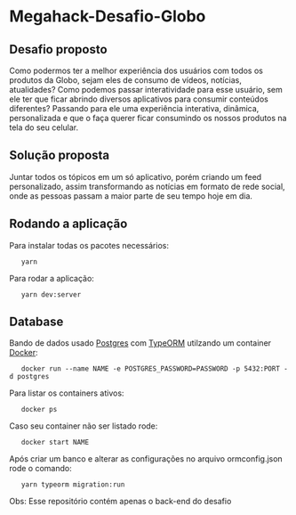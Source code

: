# Megahack-Desafio-Globo

## Desafio proposto

Como podermos ter a melhor experiência dos usuários com todos os produtos da Globo, sejam eles de consumo de vídeos, notícias, atualidades? Como podemos passar interatividade para esse usuário, sem ele ter que ficar abrindo diversos aplicativos para consumir conteúdos diferentes? Passando para ele uma experiência interativa, dinâmica, personalizada e que o faça querer ficar consumindo os nossos produtos na tela do seu celular.

## Solução proposta

Juntar todos os tópicos em um só aplicativo, porém criando um feed personalizado, assim transformando as notícias em formato de rede social, onde as pessoas passam a maior parte de seu tempo hoje em dia.

## Rodando a aplicação

Para instalar todas os pacotes necessários:

 ```
    yarn 
 ````
    
Para rodar a aplicação: 

 ```
    yarn dev:server
````

## Database

Bando de dados usado [Postgres](https://www.postgresql.org/docs/) com [TypeORM](https://typeorm.io/#/) utilzando um container [Docker](https://docs.docker.com/):

 ```
    docker run --name NAME -e POSTGRES_PASSWORD=PASSWORD -p 5432:PORT -d postgres
````

Para listar os containers ativos: 

 ```
    docker ps
````

Caso seu container não ser listado rode:

 ```
    docker start NAME
````

Após criar um banco e alterar as configurações no arquivo ormconfig.json rode o comando:

 ```
    yarn typeorm migration:run
````

Obs: Esse repositório contém apenas o back-end do desafio
                          
